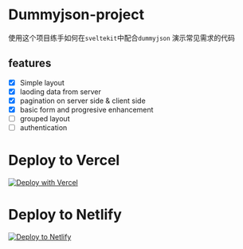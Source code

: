 # Dummyjson-project

使用这个项目练手如何在`sveltekit`中配合`dummyjson` 演示常见需求的代码

## features

- [x] Simple layout
- [x] laoding data from server
- [x] pagination on server side & client side
- [x] basic form and progresive enhancement
- [ ] grouped layout
- [ ] authentication

# Deploy to Vercel

[![Deploy with Vercel](https://vercel.com/button)](https://vercel.com/new/clone?repository-url=https%3A%2F%2Fgithub.com%2Fmactanxin%2Fsveltekit-dummyjson-demo)

# Deploy to Netlify

[![Deploy to Netlify](https://www.netlify.com/img/deploy/button.svg)](https://app.netlify.com/start/deploy?repository=https://github.com/mactanxin/sveltekit-dummyjson-demo)
